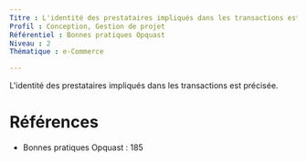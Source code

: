```yaml
---
Titre : L'identité des prestataires impliqués dans les transactions est précisée.
Profil : Conception, Gestion de projet
Référentiel : Bonnes pratiques Opquast
Niveau : 2
Thématique : e-Commerce

---
```

L'identité des prestataires impliqués dans les transactions est précisée.

# Références

*   Bonnes pratiques Opquast : 185